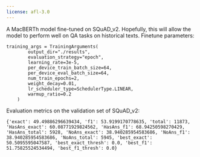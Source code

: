 ```yaml
---
license: afl-3.0
---
```

A MacBERTh model fine-tuned on SQuAD_v2. Hopefully, this will allow the model to perform well on QA tasks on historical texts.
Finetune parameters:

```
training_args = TrainingArguments(
        output_dir="./results",
        evaluation_strategy="epoch",
        learning_rate=3e-5,
        per_device_train_batch_size=64,
        per_device_eval_batch_size=64,
        num_train_epochs=2,
        weight_decay=0.01,
        lr_scheduler_type=SchedulerType.LINEAR,
        warmup_ratio=0.2
    )
```

Evaluation metrics on the validation set of SQuAD_v2:
```
{'exact': 49.49886296639434, 'f1': 53.9199170778635, 'total': 11873, 'HasAns_exact': 60.08771929824562, 'HasAns_f1': 68.94250598270429, 'HasAns_total': 5928, 'NoAns_exact': 38.940285954583686, 'NoAns_f1': 38.940285954583686, 'NoAns_total': 5945, 'best_exact': 50.5095595047587, 'best_exact_thresh': 0.0, 'best_f1': 51.75825524534494, 'best_f1_thresh': 0.0}
```